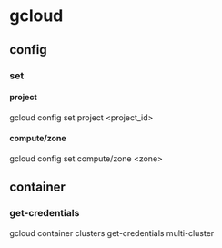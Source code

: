 # gcloud
## config
### set
#### project
gcloud config set project \<project_id\>
#### compute/zone 
gcloud config set compute/zone \<zone\>

## container
### get-credentials
gcloud container clusters get-credentials multi-cluster